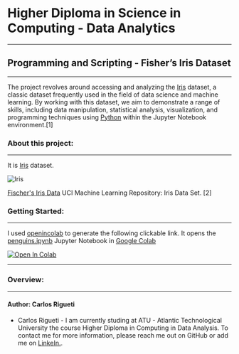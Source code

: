 # Higher Diploma in Science in Computing - Data Analytics
***
## Programming and Scripting - Fisher’s Iris Dataset
***
The project revolves around accessing and analyzing the [Iris](https://github.com/CarlosRigueti/pands-project/blob/main/iris.csv) dataset, a classic dataset frequently used in the field of data science and machine learning. By working with this dataset, we aim to demonstrate a range of skills, including data manipulation, statistical analysis, visualization, and programming techniques using [Python](https://www.python.org/) within the Jupyter Notebook environment.[1]

### About this project:
***

It is [Iris](https://github.com/CarlosRigueti/pands-project/blob/main/iris.csv) dataset.

![Iris](https://github.com/CarlosRigueti/pands-project/assets/159485788/e79c61f7-7b01-4dec-aa58-662734067af9)

[Fischer's Iris Data](https://archive.ics.uci.edu/dataset/53/iris) UCI Machine Learning Repository: Iris Data Set. [2]


### Getting Started:
***

I used [openincolab](https://openincolab.com/) to generate the following clickable link. It opens the [penguins.ipynb](https://raw.githubusercontent.com/CarlosRigueti/pands-project/main/analysis.ipynb) </a> Jupyter Notebook in [Google Colab](https://colab.research.google.com/)


<a target="_blank" href="https://colab.research.google.com/github/CarlosRigueti/pands-project">
  <img src="https://colab.research.google.com/assets/colab-badge.svg" alt="Open In Colab"/>
</a>


***
### Overview: 
***

#### Author: Carlos Rigueti

* Carlos Rigueti - I am currently studing at ATU - Atlantic Technological University the course Higher Diploma in Computing in Data Analysis. To contact me for more information, please reach me out on GitHub or add me on [LinkeIn.](https://www.linkedin.com/in/carlos-rigueti-b6323926/).